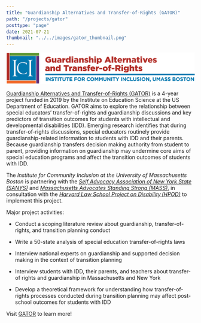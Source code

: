 ```yaml
---
title: "Guardianship Alternatives and Transfer-of-Rights (GATOR)"
path: "/projects/gator"
posttype: "page"
date: 2021-07-21
thumbnail: "../../images/gator_thumbnail.png"
---
```



[![Go to gator.communityinclusion.org](../../images/gator_long.png)](https://gator.communityinclusion.org)


[Guardianship Alternatives and Transfer-of-Rights (GATOR)](https://gator.communityinclusion.org) is a 4-year project funded in 2019 by the Institute on Education Science at the US Department of Education. GATOR aims to explore the relationship between special educators’ transfer-of-rights and guardianship discussions and key predictors of transition outcomes for students with intellectual and developmental disabilities (IDD). Emerging research identifies that during transfer-of-rights discussions, special educators routinely provide guardianship-related information to students with IDD and their parents. Because guardianship transfers decision making authority from student to parent, providing information on guardianship may undermine core aims of special education programs and affect the transition outcomes of students with IDD.

The _Institute for Community Inclusion at the University of Massachusetts Boston_ is partnering with the _[Self Advocacy Association of New York State (SANYS)](https://sanys.org/)_ and _[Massachusetts Advocates Standing Strong (MASS)](https://www.wearemass.org/)_, in consultation with the _[Harvard Law School Project on Disability (HPOD)](https://hpod.law.harvard.edu/)_ to implement this project.

Major project activities:

- Conduct a scoping literature review about guardianship, transfer-of-rights, and transition planning conduct

- Write a 50-state analysis of special education transfer-of-rights laws

- Interview national experts on guardianship and supported decision making in the context of transition planning

- Interview students with IDD, their parents, and teachers about transfer-of rights and guardianship in Massachusetts and New York
- Develop a theoretical framework for understanding how transfer-of-rights processes conducted during transition planning may affect post-school outcomes for students with IDD

Visit [GATOR](https://gator.communityinclusion.org) to learn more!

